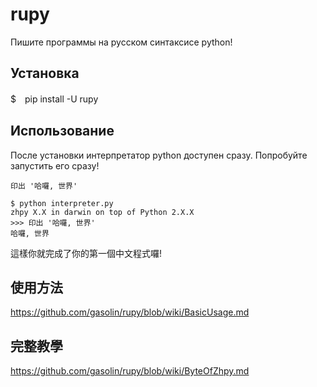 # rupy
Пишите программы на русском синтаксисе python!

## Установка

$　pip install -U rupy

## Использование

После установки интерпретатор python доступен сразу. Попробуйте запустить его сразу!

```
印出 '哈囉, 世界'
```

```
$ python interpreter.py
zhpy X.X in darwin on top of Python 2.X.X
>>> 印出 '哈囉, 世界'
哈囉, 世界
```

這樣你就完成了你的第一個中文程式囉!

## 使用方法
https://github.com/gasolin/rupy/blob/wiki/BasicUsage.md

## 完整教學
https://github.com/gasolin/rupy/blob/wiki/ByteOfZhpy.md

